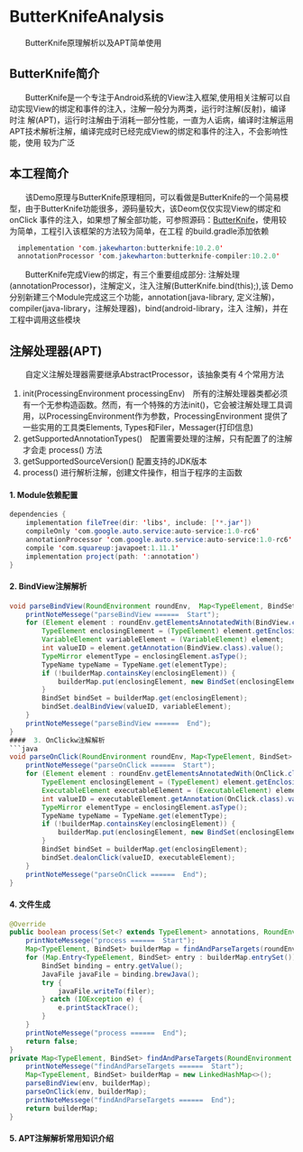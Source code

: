 # ButterKnifeAnalysis
&emsp;&emsp;ButterKnife原理解析以及APT简单使用
## ButterKnife简介
&emsp;&emsp;ButterKnife是一个专注于Android系统的View注入框架,使用相关注解可以自动实现View的绑定和事件的注入，注解一般分为两类，运行时注解(反射)，编译时注
解(APT)，运行时注解由于消耗一部分性能，一直为人诟病，编译时注解运用APT技术解析注解，编译完成时已经完成View的绑定和事件的注入，不会影响性能，使用
较为广泛
## 本工程简介
&emsp;&emsp;该Demo原理与ButterKnife原理相同，可以看做是ButterKnife的一个简易模型，由于ButterKnife功能很多，源码量较大，该Deom仅仅实现View的绑定和onClick
事件的注入，如果想了解全部功能，可参照源码：[ButterKnife](https://github.com/JakeWharton/butterknife)，使用较为简单，工程引入该框架的方法较为简单，在工程
的build.gradle添加依赖
```java
  implementation 'com.jakewharton:butterknife:10.2.0'
  annotationProcessor 'com.jakewharton:butterknife-compiler:10.2.0'
```
&emsp;&emsp;ButterKnife完成View的绑定，有三个重要组成部分: 注解处理(annotationProcessor)，注解定义，注入注解(ButterKnife.bind(this);),该
Demo分别新建三个Module完成这三个功能，annotation(java-library, 定义注解)，compiler(java-library，注解处理器)，bind(android-library，注入
注解)，并在工程中调用这些模块
## 注解处理器(APT)
&emsp;&emsp;自定义注解处理器需要继承AbstractProcessor，该抽象类有４个常用方法　　
1. init(ProcessingEnvironment processingEnv)　所有的注解处理器类都必须有一个无参构造函数。然而，有一个特殊的方法init()，它会被注解处理工具调
用，以ProcessingEnvironment作为参数，ProcessingEnvironment 提供了一些实用的工具类Elements, Types和Filer，Messager(打印信息)
2. getSupportedAnnotationTypes()　配置需要处理的注解，只有配置了的注解才会走 process() 方法
3. getSupportedSourceVersion() 配置支持的JDK版本
4. process() 进行解析注解，创建文件操作，相当于程序的主函数
####  1. Module依赖配置
```java
dependencies {
    implementation fileTree(dir: 'libs', include: ['*.jar'])
    compileOnly 'com.google.auto.service:auto-service:1.0-rc6'
    annotationProcessor 'com.google.auto.service:auto-service:1.0-rc6'
    compile 'com.squareup:javapoet:1.11.1'
    implementation project(path: ':annotation')
}
```
####  2. BindView注解解析
```java
void parseBindView(RoundEnvironment roundEnv,  Map<TypeElement, BindSet> builderMap) {
    printNoteMessege("parseBindView ======  Start");
    for (Element element : roundEnv.getElementsAnnotatedWith(BindView.class)) {
        TypeElement enclosingElement = (TypeElement) element.getEnclosingElement();
        VariableElement variableElement = (VariableElement) element;
        int valueID = element.getAnnotation(BindView.class).value();
        TypeMirror elementType = enclosingElement.asType();
        TypeName typeName = TypeName.get(elementType);
        if (!builderMap.containsKey(enclosingElement)) {
            builderMap.put(enclosingElement, new BindSet(enclosingElement, typeName, messager));
        }
        BindSet bindSet = builderMap.get(enclosingElement);
        bindSet.dealBindView(valueID, variableElement);
    }
    printNoteMessege("parseBindView ======  End");
}
####  3. OnClickw注解解析
```java
void parseOnClick(RoundEnvironment roundEnv, Map<TypeElement, BindSet> builderMap) {
    printNoteMessege("parseOnClick ======  Start");
    for (Element element : roundEnv.getElementsAnnotatedWith(OnClick.class)) {
        TypeElement enclosingElement = (TypeElement) element.getEnclosingElement();
        ExecutableElement executableElement = (ExecutableElement) element;
        int valueID = executableElement.getAnnotation(OnClick.class).value();
        TypeMirror elementType = enclosingElement.asType();
        TypeName typeName = TypeName.get(elementType);
        if (!builderMap.containsKey(enclosingElement)) {
            builderMap.put(enclosingElement, new BindSet(enclosingElement, typeName, messager));
        }
        BindSet bindSet = builderMap.get(enclosingElement);
        bindSet.dealonClick(valueID, executableElement);
    }
    printNoteMessege("parseOnClick ======  End");
}
```
####  4. 文件生成
```java
@Override
public boolean process(Set<? extends TypeElement> annotations, RoundEnvironment roundEnv) {
    printNoteMessege("process ======  Start");
    Map<TypeElement, BindSet> builderMap = findAndParseTargets(roundEnv);
    for (Map.Entry<TypeElement, BindSet> entry : builderMap.entrySet()) {
        BindSet binding = entry.getValue();
        JavaFile javaFile = binding.brewJava();
        try {
            javaFile.writeTo(filer);
        } catch (IOException e) {
            e.printStackTrace();
        }
    }
    printNoteMessege("process ======  End");
    return false;
}
private Map<TypeElement, BindSet> findAndParseTargets(RoundEnvironment env) {
    printNoteMessege("findAndParseTargets ======  Start");
    Map<TypeElement, BindSet> builderMap = new LinkedHashMap<>();
    parseBindView(env, builderMap);
    parseOnClick(env, builderMap);
    printNoteMessege("findAndParseTargets ======  End");
    return builderMap;
}
```
####  5. APT注解解析常用知识介绍
